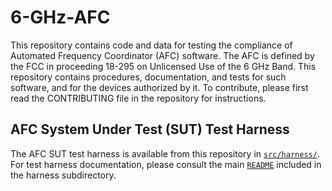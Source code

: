 # 6-GHz-AFC
This repository contains code and data for testing the compliance of Automated Frequency Coordinator (AFC) software. The AFC is defined by the FCC in proceeding 18-295 on Unlicensed Use of the 6 GHz Band.  This repository contains procedures, documentation, and tests for such software, and for the devices authorized by it.  To contribute, please first read the CONTRIBUTING file in the repository for instructions.

## AFC System Under Test (SUT) Test Harness
The AFC SUT test harness is available from this repository in [`src/harness/`](src/harness/). For test harness documentation, please consult the main [`README`](src/harness/README.md) included in the harness subdirectory.